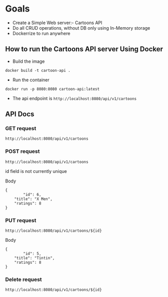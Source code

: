 # Goals

- Create a Simple Web server:- Cartoons API
- Do all CRUD operations, without DB only using In-Memory storage
- Dockerrize to run anywhere

## How to run the Cartoons API server Using Docker

- Build the image

```
docker build -t cartoon-api .
```

- Run the container

```
docker run -p 8080:8080 cartoon-api:latest
```

- The api endpoint is `http://localhost:8080/api/v1/cartoons`

## API Docs

### GET request

`http://localhost:8080/api/v1/cartoons`

### POST request

`http://localhost:8080/api/v1/cartoons`

id field is not currently unique

Body

```
{
		"id": 6,
    "title": "X Men",
    "ratings": 8
}
```

### PUT request

`http://localhost:8080/api/v1/cartoons/${id}`

Body

```
{
		"id": 5,
    "title": "Tintin",
    "ratings": 8
}
```

### Delete request

`http://localhost:8080/api/v1/cartoons/${id}`
